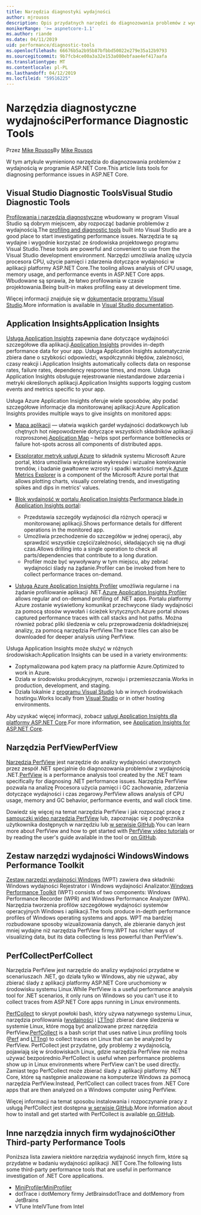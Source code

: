 ```yaml
---
title: Narzędzia diagnostyki wydajności
author: mjrousos
description: Opis przydatnych narzędzi do diagnozowania problemów z wydajnością w aplikacji platformy ASP.NET Core.
monikerRange: '>= aspnetcore-1.1'
ms.author: riande
ms.date: 04/11/2019
uid: performance/diagnostic-tools
ms.openlocfilehash: 66676b5a2b95b87bfbbd50022e279e35a12b9793
ms.sourcegitcommit: 9b7fcb4ce00a3a32e153a080ebfaae4ef417aafa
ms.translationtype: MT
ms.contentlocale: pl-PL
ms.lasthandoff: 04/12/2019
ms.locfileid: "59516225"
---
```

# <a name="performance-diagnostic-tools"></a><span data-ttu-id="3bc1e-103">Narzędzia diagnostyczne wydajności</span><span class="sxs-lookup"><span data-stu-id="3bc1e-103">Performance Diagnostic Tools</span></span>

<span data-ttu-id="3bc1e-104">Przez [Mike Rousos](https://github.com/mjrousos)</span><span class="sxs-lookup"><span data-stu-id="3bc1e-104">By [Mike Rousos](https://github.com/mjrousos)</span></span>

<span data-ttu-id="3bc1e-105">W tym artykule wymieniono narzędzia do diagnozowania problemów z wydajnością w programie ASP.NET Core.</span><span class="sxs-lookup"><span data-stu-id="3bc1e-105">This article lists tools for diagnosing performance issues in ASP.NET Core.</span></span>

## <a name="visual-studio-diagnostic-tools"></a><span data-ttu-id="3bc1e-106">Visual Studio Diagnostic Tools</span><span class="sxs-lookup"><span data-stu-id="3bc1e-106">Visual Studio Diagnostic Tools</span></span>

<span data-ttu-id="3bc1e-107">[Profilowania i narzędzia diagnostyczne](/visualstudio/profiling) wbudowany w program Visual Studio są dobrym miejscem, aby rozpocząć badanie problemów z wydajnością.</span><span class="sxs-lookup"><span data-stu-id="3bc1e-107">The [profiling and diagnostic tools](/visualstudio/profiling) built into Visual Studio are a good place to start investigating performance issues.</span></span> <span data-ttu-id="3bc1e-108">Narzędzia te są wydajne i wygodnie korzystać ze środowiska projektowego programu Visual Studio.</span><span class="sxs-lookup"><span data-stu-id="3bc1e-108">These tools are powerful and convenient to use from the Visual Studio development environment.</span></span> <span data-ttu-id="3bc1e-109">Narzędzi umożliwia analizę użycia procesora CPU, użycie pamięci i zdarzenia dotyczące wydajności w aplikacji platformy ASP.NET Core.</span><span class="sxs-lookup"><span data-stu-id="3bc1e-109">The tooling allows analysis of CPU usage, memory usage, and performance events in ASP.NET Core apps.</span></span> <span data-ttu-id="3bc1e-110">Wbudowane są sprawia, że łatwo profilowania w czasie projektowania.</span><span class="sxs-lookup"><span data-stu-id="3bc1e-110">Being built-in makes profiling easy at development time.</span></span>

<span data-ttu-id="3bc1e-111">Więcej informacji znajduje się w [dokumentację programu Visual Studio](/visualstudio/profiling/profiling-overview).</span><span class="sxs-lookup"><span data-stu-id="3bc1e-111">More information is available in [Visual Studio documentation](/visualstudio/profiling/profiling-overview).</span></span>

## <a name="application-insights"></a><span data-ttu-id="3bc1e-112">Application Insights</span><span class="sxs-lookup"><span data-stu-id="3bc1e-112">Application Insights</span></span>

<span data-ttu-id="3bc1e-113">[Usługa Application Insights](/azure/application-insights/app-insights-overview) zapewnia dane dotyczące wydajności szczegółowe dla aplikacji.</span><span class="sxs-lookup"><span data-stu-id="3bc1e-113">[Application Insights](/azure/application-insights/app-insights-overview) provides in-depth performance data for your app.</span></span> <span data-ttu-id="3bc1e-114">Usługa Application Insights automatycznie zbiera dane o szybkości odpowiedzi, współczynniki błędów, zależności, czasy reakcji i.</span><span class="sxs-lookup"><span data-stu-id="3bc1e-114">Application Insights automatically collects data on response rates, failure rates, dependency response times, and more.</span></span> <span data-ttu-id="3bc1e-115">Usługa Application Insights obsługuje rejestrowanie niestandardowe zdarzenia i metryki określonych aplikacji.</span><span class="sxs-lookup"><span data-stu-id="3bc1e-115">Application Insights supports logging custom events and metrics specific to your app.</span></span>

<span data-ttu-id="3bc1e-116">Usługa Azure Application Insights oferuje wiele sposobów, aby podać szczegółowe informacje dla monitorowanej aplikacji:</span><span class="sxs-lookup"><span data-stu-id="3bc1e-116">Azure Application Insights provides multiple ways to give insights on monitored apps:</span></span>

- <span data-ttu-id="3bc1e-117">[Mapa aplikacji](/azure/application-insights/app-insights-app-map) — ułatwia wąskich gardeł wydajności dodatkowych lub chętnych hot niepowodzenie dotyczące wszystkich składników aplikacji rozproszonej.</span><span class="sxs-lookup"><span data-stu-id="3bc1e-117">[Application Map](/azure/application-insights/app-insights-app-map) – helps spot performance bottlenecks or failure hot-spots across all components of distributed apps.</span></span>
- <span data-ttu-id="3bc1e-118">[Eksplorator metryk usługi Azure](/azure/azure-monitor/platform/metrics-getting-started) to składnik systemu Microsoft Azure portal, która umożliwia wykreślanie wykresów i wizualne korelowanie trendów, i badanie gwałtowne wzrosty i spadki wartości metryk.</span><span class="sxs-lookup"><span data-stu-id="3bc1e-118">[Azure Metrics Explorer](/azure/azure-monitor/platform/metrics-getting-started) is a component of the Microsoft Azure portal that allows plotting charts, visually correlating trends, and investigating spikes and dips in metrics' values.</span></span>
- <span data-ttu-id="3bc1e-119">[Blok wydajność w portalu Application Insights](/azure/application-insights/app-insights-tutorial-performance):</span><span class="sxs-lookup"><span data-stu-id="3bc1e-119">[Performance blade in Application Insights portal](/azure/application-insights/app-insights-tutorial-performance):</span></span>

  - <span data-ttu-id="3bc1e-120">Przedstawia szczegóły wydajności dla różnych operacji w monitorowanej aplikacji.</span><span class="sxs-lookup"><span data-stu-id="3bc1e-120">Shows performance details for different operations in the monitored app.</span></span>
  - <span data-ttu-id="3bc1e-121">Umożliwia przechodzenie do szczegółów w jednej operacji, aby sprawdzić wszystkie części/zależności, składających się na długi czas.</span><span class="sxs-lookup"><span data-stu-id="3bc1e-121">Allows drilling into a single operation to check all parts/dependencies that contribute to a long duration.</span></span>
  - <span data-ttu-id="3bc1e-122">Profiler może być wywoływany w tym miejscu, aby zebrać wydajności ślady na żądanie.</span><span class="sxs-lookup"><span data-stu-id="3bc1e-122">Profiler can be invoked from here to collect performance traces on-demand.</span></span>

- <span data-ttu-id="3bc1e-123">[Usługa Azure Application Insights Profiler](/azure/azure-monitor/app/profiler) umożliwia regularne i na żądanie profilowanie aplikacji .NET.</span><span class="sxs-lookup"><span data-stu-id="3bc1e-123">[Azure Application Insights Profiler](/azure/azure-monitor/app/profiler) allows regular and on-demand profiling of .NET apps.</span></span>  <span data-ttu-id="3bc1e-124">Portalu platformy Azure zostanie wyświetlony komunikat przechwycone ślady wydajności za pomocą stosów wywołań i ścieżek krytycznych.</span><span class="sxs-lookup"><span data-stu-id="3bc1e-124">Azure portal shows captured performance traces with call stacks and hot paths.</span></span> <span data-ttu-id="3bc1e-125">Można również pobrać pliki śledzenia w celu przeprowadzenia dokładniejszej analizy, za pomocą narzędzia PerfView.</span><span class="sxs-lookup"><span data-stu-id="3bc1e-125">The trace files can also be downloaded for deeper analysis using PerfView.</span></span>

<span data-ttu-id="3bc1e-126">Usługa Application Insights może służyć w różnych środowiskach:</span><span class="sxs-lookup"><span data-stu-id="3bc1e-126">Application Insights can be used in a variety environments:</span></span>

- <span data-ttu-id="3bc1e-127">Zoptymalizowana pod kątem pracy na platformie Azure.</span><span class="sxs-lookup"><span data-stu-id="3bc1e-127">Optimized to work in Azure.</span></span>
- <span data-ttu-id="3bc1e-128">Działa w środowisku produkcyjnym, rozwoju i przemieszczania.</span><span class="sxs-lookup"><span data-stu-id="3bc1e-128">Works in production, development, and staging.</span></span>
- <span data-ttu-id="3bc1e-129">Działa lokalnie z [programu Visual Studio](/azure/application-insights/app-insights-visual-studio) lub w innych środowiskach hostingu.</span><span class="sxs-lookup"><span data-stu-id="3bc1e-129">Works locally from [Visual Studio](/azure/application-insights/app-insights-visual-studio) or in other hosting environments.</span></span>

<span data-ttu-id="3bc1e-130">Aby uzyskać więcej informacji, zobacz [usługi Application Insights dla platformy ASP.NET Core](/azure/application-insights/app-insights-asp-net-core).</span><span class="sxs-lookup"><span data-stu-id="3bc1e-130">For more information, see [Application Insights for ASP.NET Core](/azure/application-insights/app-insights-asp-net-core).</span></span>

## <a name="perfview"></a><span data-ttu-id="3bc1e-131">Narzędzia PerfView</span><span class="sxs-lookup"><span data-stu-id="3bc1e-131">PerfView</span></span>

<span data-ttu-id="3bc1e-132">[Narzędzia PerfView](https://github.com/Microsoft/perfview) jest narzędzie do analizy wydajności utworzonych przez zespół .NET specjalnie do diagnozowania problemów z wydajnością .NET.</span><span class="sxs-lookup"><span data-stu-id="3bc1e-132">[PerfView](https://github.com/Microsoft/perfview) is a performance analysis tool created by the .NET team specifically for diagnosing .NET performance issues.</span></span> <span data-ttu-id="3bc1e-133">Narzędzia PerfView pozwala na analizę Procesora użycia pamięci i GC zachowanie, zdarzenia dotyczące wydajności i czas zegarowy.</span><span class="sxs-lookup"><span data-stu-id="3bc1e-133">PerfView allows analysis of CPU usage, memory and GC behavior, performance events, and wall clock time.</span></span>

<span data-ttu-id="3bc1e-134">Dowiedz się więcej na temat narzędzia PerfView i jak rozpocząć pracę z [samouczki wideo narzędzia PerfView](http://channel9.msdn.com/Series/PerfView-Tutorial) lub, zapoznając się z podręcznika użytkownika dostępnych w narzędziu lub [w serwisie GitHub](https://github.com/Microsoft/perfview).</span><span class="sxs-lookup"><span data-stu-id="3bc1e-134">You can learn more about PerfView and how to get started with [PerfView video tutorials](http://channel9.msdn.com/Series/PerfView-Tutorial) or by reading the user's guide available in the tool or [on GitHub](https://github.com/Microsoft/perfview).</span></span>

## <a name="windows-performance-toolkit"></a><span data-ttu-id="3bc1e-135">Zestaw narzędzi wydajności Windows</span><span class="sxs-lookup"><span data-stu-id="3bc1e-135">Windows Performance Toolkit</span></span>

<span data-ttu-id="3bc1e-136">[Zestaw narzędzi wydajności Windows](/windows-hardware/test/wpt/) (WPT) zawiera dwa składniki: Windows wydajności Rejestrator i Windows wydajności Analizator.</span><span class="sxs-lookup"><span data-stu-id="3bc1e-136">[Windows Performance Toolkit](/windows-hardware/test/wpt/) (WPT) consists of two components: Windows Performance Recorder (WPR) and Windows Performance Analyzer (WPA).</span></span> <span data-ttu-id="3bc1e-137">Narzędzia tworzenia profilów szczegółowe wydajności systemów operacyjnych Windows i aplikacji.</span><span class="sxs-lookup"><span data-stu-id="3bc1e-137">The tools produce in-depth performance profiles of Windows operating systems and apps.</span></span> <span data-ttu-id="3bc1e-138">WPT ma bardziej rozbudowane sposoby wizualizowania danych, ale zbieranie danych jest mniej wydajne niż narzędzia PerfView firmy.</span><span class="sxs-lookup"><span data-stu-id="3bc1e-138">WPT has richer ways of visualizing data, but its data collecting is less powerful than PerfView's.</span></span>

## <a name="perfcollect"></a><span data-ttu-id="3bc1e-139">PerfCollect</span><span class="sxs-lookup"><span data-stu-id="3bc1e-139">PerfCollect</span></span>

<span data-ttu-id="3bc1e-140">Narzędzia PerfView jest narzędzie do analizy wydajności przydatne w scenariuszach .NET, go działa tylko w Windows, aby nie używać, aby zbierać ślady z aplikacji platformy ASP.NET Core uruchomiony w środowisku systemu Linux.</span><span class="sxs-lookup"><span data-stu-id="3bc1e-140">While PerfView is a useful performance analysis tool for .NET scenarios, it only runs on Windows so you can't use it to collect traces from ASP.NET Core apps running in Linux environments.</span></span>

<span data-ttu-id="3bc1e-141">[PerfCollect](https://github.com/dotnet/coreclr/blob/master/Documentation/project-docs/linux-performance-tracing.md) to skrypt powłoki bash, który używa natywnego systemu Linux, narzędzia profilowania ([wydajności](https://perf.wiki.kernel.org/index.php/Main_Page) i [LTTng](https://lttng.org/)) zbierać dane śledzenia w systemie Linux, które mogą być analizowane przez narzędzia PerfView.</span><span class="sxs-lookup"><span data-stu-id="3bc1e-141">[PerfCollect](https://github.com/dotnet/coreclr/blob/master/Documentation/project-docs/linux-performance-tracing.md) is a bash script that uses native Linux profiling tools ([Perf](https://perf.wiki.kernel.org/index.php/Main_Page) and [LTTng](https://lttng.org/)) to collect traces on Linux that can be analyzed by PerfView.</span></span> <span data-ttu-id="3bc1e-142">PerfCollect jest przydatne, gdy problemy z wydajnością, pojawiają się w środowiskach Linux, gdzie narzędzia PerfView nie można używać bezpośrednio.</span><span class="sxs-lookup"><span data-stu-id="3bc1e-142">PerfCollect is useful when performance problems show up in Linux environments where PerfView can't be used directly.</span></span> <span data-ttu-id="3bc1e-143">Zamiast tego PerfCollect może zbierać ślady z aplikacji platformy .NET Core, które są następnie analizowane na komputerze Windows za pomocą narzędzia PerfView.</span><span class="sxs-lookup"><span data-stu-id="3bc1e-143">Instead, PerfCollect can collect traces from .NET Core apps that are then analyzed on a Windows computer using PerfView.</span></span>

<span data-ttu-id="3bc1e-144">Więcej informacji na temat sposobu instalowania i rozpoczynanie pracy z usługą PerfCollect jest dostępna [w serwisie GitHub](https://github.com/dotnet/coreclr/blob/master/Documentation/project-docs/linux-performance-tracing.md).</span><span class="sxs-lookup"><span data-stu-id="3bc1e-144">More information about how to install and get started with PerfCollect is available [on GitHub](https://github.com/dotnet/coreclr/blob/master/Documentation/project-docs/linux-performance-tracing.md).</span></span>

## <a name="other-third-party-performance-tools"></a><span data-ttu-id="3bc1e-145">Inne narzędzia innych firm wydajności</span><span class="sxs-lookup"><span data-stu-id="3bc1e-145">Other Third-party Performance Tools</span></span>

<span data-ttu-id="3bc1e-146">Poniższa lista zawiera niektóre narzędzia wydajność innych firm, które są przydatne w badaniu wydajności aplikacji .NET Core.</span><span class="sxs-lookup"><span data-stu-id="3bc1e-146">The following lists some third-party performance tools that are useful in performance investigation of .NET Core applications.</span></span>

- [<span data-ttu-id="3bc1e-147">MiniProfiler</span><span class="sxs-lookup"><span data-stu-id="3bc1e-147">MiniProfiler</span></span>](https://miniprofiler.com/)
- <span data-ttu-id="3bc1e-148">dotTrace i dotMemory firmy JetBrains</span><span class="sxs-lookup"><span data-stu-id="3bc1e-148">dotTrace and dotMemory from JetBrains</span></span>
- <span data-ttu-id="3bc1e-149">VTune Intel</span><span class="sxs-lookup"><span data-stu-id="3bc1e-149">VTune from Intel</span></span>

